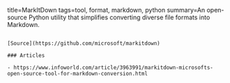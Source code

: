 title=MarkItDown
tags=tool, format, markdown, python
summary=An open-source Python utility that simplifies converting diverse file formats into Markdown.
~~~~~~

[Source](https://github.com/microsoft/markitdown)

### Articles

- https://www.infoworld.com/article/3963991/markitdown-microsofts-open-source-tool-for-markdown-conversion.html